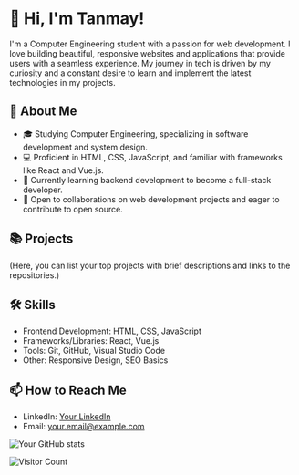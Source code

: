 # 👋 Hi, I'm Tanmay!

I'm a Computer Engineering student with a passion for web development. I love building beautiful, responsive websites and applications that provide users with a seamless experience. My journey in tech is driven by my curiosity and a constant desire to learn and implement the latest technologies in my projects.

## 🚀 About Me
- 🎓 Studying Computer Engineering, specializing in software development and system design.
- 💻 Proficient in HTML, CSS, JavaScript, and familiar with frameworks like React and Vue.js.
- 🌱 Currently learning backend development to become a full-stack developer.
- 🤝 Open to collaborations on web development projects and eager to contribute to open source.

## 📚 Projects
(Here, you can list your top projects with brief descriptions and links to the repositories.)

## 🛠 Skills
- Frontend Development: HTML, CSS, JavaScript
- Frameworks/Libraries: React, Vue.js
- Tools: Git, GitHub, Visual Studio Code
- Other: Responsive Design, SEO Basics

## 📫 How to Reach Me
- LinkedIn: [Your LinkedIn](#)
- Email: your.email@example.com

![Your GitHub stats](https://github-readme-stats.vercel.app/api?username=yourGitHubUsername&show_icons=true&theme=radical)

<!-- Add a visitor count badge -->
![Visitor Count](https://profile-counter.glitch.me/{yourGitHubUsername}/count.svg)

